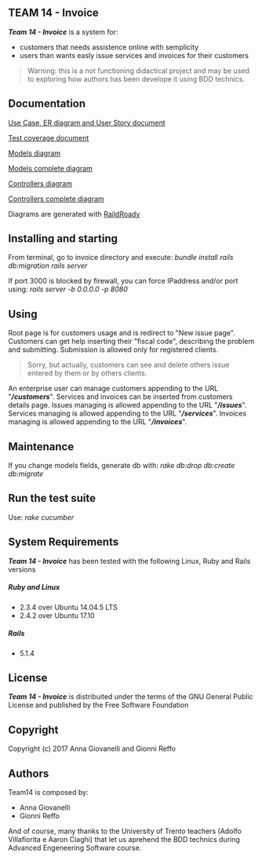 ## TEAM 14 - Invoice
**_Team 14 - Invoice_** is a system for:
* customers that needs assistence online with semplicity
* users than wants easly issue services and invoices for their customers
> Warning: this is a not functioning didactical project and may be used to 
exploring how authors has been develope it using BDD technics.

## Documentation
[Use Case, ER diagram and User Story document](doc/UserStory.pdf)

[Test coverage document](doc/TestCoverage.pdf)

[Models diagram](doc/models_brief.svg)

[Models complete diagram](doc/models_complete.svg)

[Controllers diagram](doc/controllers_brief.svg)

[Controllers complete diagram](doc/controllers_complete.svg)

Diagrams are generated with [RaildRoady](https://github.com/preston/railroady)

## Installing and starting
From terminal, go to invoice directory and execute:
  _bundle install_
  _rails db:migration_
  _rails server_

If port 3000 is blocked by firewall, you can force IPaddress and/or port using:
  _rails server -b 0.0.0.0 -p 8080_

## Using
Root page is for customers usage and is redirect to "New issue page".
Customers can get help inserting their "fiscal code", describing the problem and submitting.
Submission is allowed only for registered clients.
>Sorry, but actually, customers can see and delete others issue entered by them or by others clients.

An enterprise user can manage customers appending to the URL "**_/customers_**".
Services and invoices can be inserted from customers details page.
Issues managing is allowed appending to the URL "**_/issues_**".
Services managing is allowed appending to the URL "**_/services_**".
Invoices managing is allowed appending to the URL "**_/invoices_**".

## Maintenance
If you change models fields, generate db with:
  _rake db:drop db:create db:migrate_

## Run the test suite
Use:
  _rake cucumber_

## System Requirements
**_Team 14 - Invoice_** has been tested with the following Linux, Ruby and Rails versions
##### Ruby and Linux
* 2.3.4 over Ubuntu 14.04.5 LTS
* 2.4.2 over Ubuntu 17.10
##### Rails
* 5.1.4

## License
**_Team 14 - Invoice_** is distribuited under the terms of the GNU General Public License and published by the Free Software Foundation

## Copyright
Copyright (c) 2017 Anna Giovanelli and Gionni Reffo

## Authors
Team14 is composed by:
* Anna Giovanelli
* Gionni Reffo

And of course, many thanks to the University of Trento teachers (Adolfo Villafiorita e Aaron Ciaghi) that let us aprehend the BDD technics during Advanced Engeneering Software course.